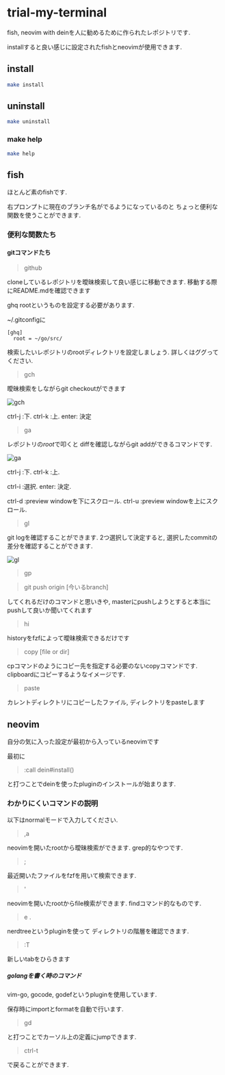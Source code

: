 # trial-my-terminal

fish, neovim with deinを人に勧めるために作られたレポジトリです.

installすると良い感じに設定されたfishとneovimが使用できます.

## install

```sh
make install
```

## uninstall

```sh
make uninstall
```

### make help

```sh
make help
```

## fish

ほとんど素のfishです.

右プロンプトに現在のブランチ名がでるようになっているのと
ちょっと便利な関数を使うことができます.

### 便利な関数たち

#### gitコマンドたち

> github

cloneしているレポジトリを曖昧検索して良い感じに移動できます.
移動する際にREADME.mdを確認できます

ghq rootというものを設定する必要があります.

~/.gitconfigに
```
[ghq]
  root = ~/go/src/
```

検索したいレポジトリのrootディレクトリを設定しましょう.
詳しくはググってください.

> gch

曖昧検索をしながらgit checkoutができます

![gch](https://user-images.githubusercontent.com/12538942/45256223-6beb0780-b3ce-11e8-9cb6-cd95ae0522e5.gif)

ctrl-j :下.
ctrl-k :上.
enter: 決定

> ga

レポジトリの*root*で叩くと
diffを確認しながらgit addができるコマンドです.

![ga](https://user-images.githubusercontent.com/12538942/45256274-588c6c00-b3cf-11e8-844e-35ca86969317.gif)

ctrl-j :下.
ctrl-k :上.

ctrl-i :選択.
enter: 決定.

ctrl-d :preview windowを下にスクロール.
ctrl-u :preview windowを上にスクロール.

> gl

git logを確認することができます.
2つ選択して決定すると,
選択したcommitの差分を確認することができます.

![gl](https://user-images.githubusercontent.com/12538942/45256345-1ca5d680-b3d0-11e8-83be-2f76160903a2.gif)

> gp

> git push origin [今いるbranch]

してくれるだけのコマンドと思いきや,
masterにpushしようとすると本当にpushして良いか聞いてくれます

> hi

historyをfzfによって曖昧検索できるだけです


> copy [file or dir]

cpコマンドのようにコピー先を指定する必要のないcopyコマンドです.
clipboardにコピーするようなイメージです.

> paste

カレントディレクトリにコピーしたファイル, ディレクトリをpasteします

## neovim

自分の気に入った設定が最初から入っているneovimです

最初に

> :call dein#install()

と打つことでdeinを使ったpluginのインストールが始まります.

### わかりにくいコマンドの説明

以下はnormalモードで入力してください.


> ,a

neovimを開いたrootから曖昧検索ができます.
grep的なやつです.

> ;

最近開いたファイルをfzfを用いて検索できます.

> '

neovimを開いたrootからfile検索ができます.
findコマンド的なものです.

> e .

nerdtreeというpluginを使って
ディレクトリの階層を確認できます.

> :T

新しいtabをひらきます

##### golangを書く時のコマンド

vim-go, gocode, godefというpluginを使用しています.

保存時にimportとformatを自動で行います.

> gd

と打つことでカーソル上の定義にjumpできます.

> ctrl-t

で戻ることができます.
